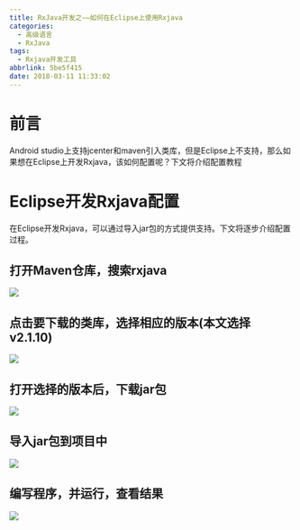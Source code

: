 ```yaml
---
title: RxJava开发之——如何在Eclipse上使用Rxjava
categories:
  - 高级语言
  - RxJava
tags:
  - Rxjava开发工具
abbrlink: 5be5f415
date: 2018-03-11 11:33:02
---
```


# 前言 
Android studio上支持jcenter和maven引入类库，但是Eclipse上不支持，那么如果想在Eclipse上开发Rxjava，该如何配置呢？下文将介绍配置教程  

<!--more-->  

# Eclipse开发Rxjava配置 
在Eclipse开发Rxjava，可以通过导入jar包的方式提供支持。下文将逐步介绍配置过程。  

## 打开Maven仓库，搜索rxjava
![][1]  
## 点击要下载的类库，选择相应的版本(本文选择v2.1.10)
![][2]  
## 打开选择的版本后，下载jar包 
![][3]  
## 导入jar包到项目中
![][4]
## 编写程序，并运行，查看结果 
![][5]  



[1]: https://cdn.jsdelivr.net/gh/PGzxc/CDN@master/blog-image/rxjava-mvn-search.png
[2]: https://cdn.jsdelivr.net/gh/PGzxc/CDN@master/blog-image/rxjava-mvn-2.1.10.png
[3]: https://cdn.jsdelivr.net/gh/PGzxc/CDN@master/blog-image/rxjava-mvn-2.1.10-download.png
[4]: https://cdn.jsdelivr.net/gh/PGzxc/CDN@master/blog-image/rxjava-mvn-import.png
[5]: https://cdn.jsdelivr.net/gh/PGzxc/CDN@master/blog-image/rxjava-mvn-run.png